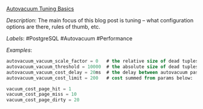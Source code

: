 [Autovacuum Tuning Basics](https://www.2ndquadrant.com/en/blog/autovacuum-tuning-basics/)

*Description*: The main focus of this blog post is tuning – what configuration options are there, rules of thumb, etc.

*Labels*: #PostgreSQL #Autovacuum #Performance

*Examples*:

```sql
autovacuum_vacuum_scale_factor = 0   # the relative size of dead tuples
autovacuum_vacuum_threshold = 10000  # the absolute size of dead tuples
autovacuum_vacuum_cost_delay = 20ms  # the delay between autovacuum passes
autovacuum_vacuum_cost_limit = 200   # cost summed from params below:

vacuum_cost_page_hit = 1
vacuum_cost_page_miss = 10
vacuum_cost_page_dirty = 20
```
